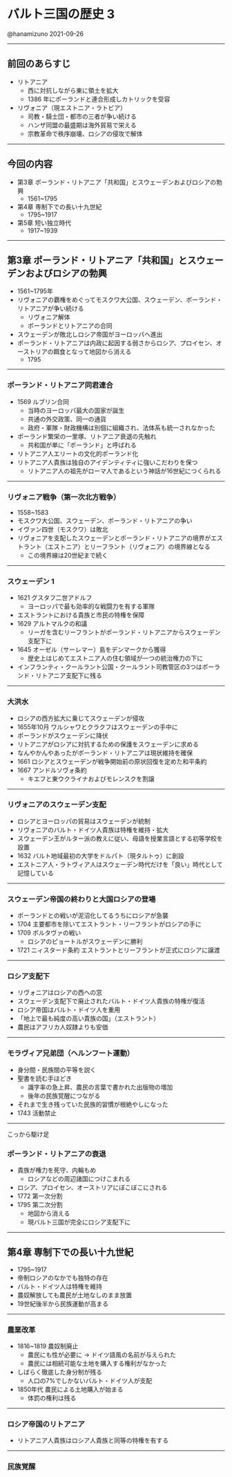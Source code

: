 # バルト三国の歴史 3

@hanamizuno
2021-09-26

---

## 前回のあらすじ

- リトアニア
  - 西に対抗しながら東に領土を拡大
  - 1386 年にポーランドと連合形成しカトリックを受容
- リヴォニア（現エストニア・ラトビア）
  - 司教・騎士団・都市の三者が争い続ける
  - ハンザ同盟の最盛期は海外貿易で栄える
  - 宗教革命で秩序崩壊、ロシアの侵攻で解体

---

## 今回の内容

- 第3章 ポーランド・リトアニア「共和国」とスウェーデンおよびロシアの勃興
  - 1561~1795
- 第4章 専制下での長い十九世紀
  - 1795~1917
- 第5章 短い独立時代
  - 1917~1939

---

## 第3章 ポーランド・リトアニア「共和国」とスウェーデンおよびロシアの勃興

- 1561~1795年
- リヴォニアの覇権をめぐってモスクワ大公国、スウェーデン、ポーランド・リトアニアが争い続ける
  - リヴォニア解体
  - ポーランドとリトアニアの合同
- スウェーデンが敗北しロシア帝国がヨーロッパへ進出
- ポーランド・リトアニアは内政に起因する弱さからロシア、プロイセン、オーストリアの餌食となって地図から消える
  - 1795

---

### ポーランド・リトアニア同君連合

- 1569 ルブリン合同
  - 当時のヨーロッパ最大の国家が誕生
  - 共通の外交政策、同一の通貨
  - 政府・軍隊・財政機構は別個に組織され、法体系も統一されなかった
- ポーランド繁栄の一里塚、リトアニア衰退の先触れ
  - 共和国が単に「ポーランド」と呼ばれる
- リトアニア人エリートの文化的ポーランド化
- リトアニア人貴族は独自のアイデンティティに強いこだわりを保つ
  - リトアニア人の祖先がローマ人であるという神話が16世紀につくられる

---

### リヴォニア戦争（第一次北方戦争）

- 1558~1583
- モスクワ大公国、スウェーデン、ポーランド・リトアニアの争い
- イヴァン四世（モスクワ）は敗北
- リヴォニアを支配したスウェーデンとポーランド・リトアニアの境界がエストラント（エストニア）とリーフラント（リヴォニア）の境界線となる
  - この境界線は20世紀まで続く

---

### スウェーデン 1

- 1621 グスタフ二世アドルフ
  - ヨーロッパで最も効率的な戦闘力を有する軍隊
- エストラントにおける貴族と市民の特権を保障
- 1629 アルトマルクの和議
  - リーガを含むリーフラントがポーランド・リトアニアからスウェーデン支配下に
- 1645 オーゼル（サーレマー）島をデンマークから獲得
  - 歴史上はじめてエストニア人の住む領域が一つの統治権力の下に
- インフランティ・クールラント公国・クールラント司教管区の3つはポーランド・リトアニア支配下に残る

---

### 大洪水

- ロシアの西方拡大に乗じてスウェーデンが侵攻
- 1655年10月 ワルシャワとクラクフはスウェーデンの手中に
- ポーランドがスウェーデンに降伏
- リトアニアがロシアに対抗するための保護をスウェーデンに求める
- なんやかんやあったがポーランド・リトアニアは現状維持を確保
- 1661 ロシアとスウェーデンが戦争開始前の原状回復を定めた和平条約
- 1667 アンドルソヴォ条約
  - キエフと東ウクライナおよびモレンスクを割譲

---

### リヴォニアのスウェーデン支配

- ロシアとヨーロッパの貿易はスウェーデンが統制
- リヴォニアのバルト・ドイツ人貴族は特権を維持・拡大
- スウェーデン王がルター派の教えに従い、母語を授業言語とする初等学校を設置
- 1632 バルト地域最初の大学をドルパト（現タルトゥ）に創設
- エストニア人・ラトヴィア人はスウェーデン時代だけを「良い」時代として記憶している

---

### スウェーデン帝国の終わりと大国ロシアの登場

- ポーランドとの戦いが泥沼化してるうちにロシアが急襲
- 1704 主要都市を除いてエストラント・リーフラントがロシアの手に
- 1709 ポルタヴァの戦い
  - ロシアのピョートルがスウェーデンに勝利
- 1721 ニィスタード条約 エストラントとリーフラントが正式にロシアに譲渡

---

### ロシア支配下

- リヴォニアはロシアの西への窓
- スウェーデン支配下で廃止されたバルト・ドイツ人貴族の特権が復活
- ロシア帝国はバルト・ドイツ人を重用
- 「地上で最も純度の高い貴族の国」（エストラント）
- 農民はアフリカ人奴隷よりも安価

---

### モラヴィア兄弟団（ヘルンフート運動）

- 身分間・民族間の平等を説く
- 聖書を読む手ほどき
  - 識字率の急上昇、農民の言葉で書かれた出版物の増加
  - 後年の民族覚醒につながる
- それまで生き残っていた民族的習慣が根絶やしになった
- 1743 活動禁止

---
こっから駆け足

### ポーランド・リトアニアの衰退

- 貴族が権力を死守、内輪もめ
  - ロシアなどの周辺諸国につけこまれる
- ロシア、プロイセン、オーストリアにぼこぼこにされる
- 1772 第一次分割
- 1795 第二次分割
  - 地図から消える
  - 現バルト三国が完全にロシア支配下に

---

## 第4章 専制下での長い十九世紀

- 1795~1917
- 帝制ロシアのなかでも独特の存在
- バルト・ドイツ人は特権を維持
- 農奴解放しても農民が土地なしのまま放置
- 19世紀後半から民族運動が高まる

---

### 農業改革

- 1816~1819 農奴制廃止
  - 農民にも性が必要に -> ドイツ語風の名前が与えられた
  - 農民には相続可能な土地を購入する権利がなかった
- しばらく徹底した身分制が残る
  - 人口の7%でしかないバルト・ドイツ人が支配
- 1850年代 農民による土地購入が始まる
  - 体罰の権利は残る

---

### ロシア帝国のリトアニア

- リトアニア人貴族はロシア人貴族と同等の特権を有する

---

### 民族覚醒
